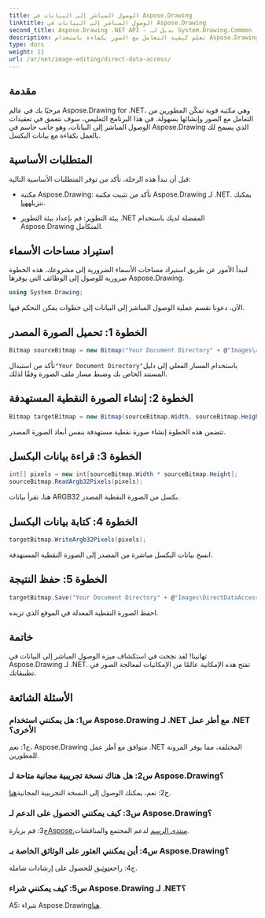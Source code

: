 ```yaml
---
title: الوصول المباشر إلى البيانات في Aspose.Drawing
linktitle: الوصول المباشر إلى البيانات في Aspose.Drawing
second_title: Aspose.Drawing .NET API - بديل لـ System.Drawing.Common
description: تعلم كيفية التعامل مع الصور بكفاءة باستخدام Aspose.Drawing لـ .NET. انغمس في الوصول المباشر إلى البيانات من خلال دليلنا المفصّل خطوة بخطوة.
type: docs
weight: 11
url: /ar/net/image-editing/direct-data-access/
---
```

## مقدمة

مرحبًا بك في عالم Aspose.Drawing for .NET، وهي مكتبة قوية تمكّن المطورين من التعامل مع الصور وإنشائها بسهولة. في هذا البرنامج التعليمي، سوف نتعمق في تعقيدات الوصول المباشر إلى البيانات، وهو جانب حاسم في Aspose.Drawing الذي يسمح لك بالعمل بكفاءة مع بيانات البكسل.

## المتطلبات الأساسية

قبل أن نبدأ هذه الرحلة، تأكد من توفر المتطلبات الأساسية التالية:

-  مكتبة Aspose.Drawing: تأكد من تثبيت مكتبة Aspose.Drawing لـ .NET. يمكنك تنزيله[هنا](https://releases.aspose.com/drawing/net/).

- بيئة التطوير: قم بإعداد بيئة التطوير .NET المفضلة لديك باستخدام Aspose.Drawing المتكامل.

## استيراد مساحات الأسماء

لنبدأ الأمور عن طريق استيراد مساحات الأسماء الضرورية إلى مشروعك. هذه الخطوة ضرورية للوصول إلى الوظائف التي يوفرها Aspose.Drawing.

```csharp
using System.Drawing;
```

الآن، دعونا نقسم عملية الوصول المباشر إلى البيانات إلى خطوات يمكن التحكم فيها.

## الخطوة 1: تحميل الصورة المصدر

```csharp
Bitmap sourceBitmap = new Bitmap("Your Document Directory" + @"Images\aspose_logo.png");
```

 تأكد من استبدال`"Your Document Directory"`باستخدام المسار الفعلي إلى دليل المستند الخاص بك وضبط مسار ملف الصورة وفقًا لذلك.

## الخطوة 2: إنشاء الصورة النقطية المستهدفة

```csharp
Bitmap targetBitmap = new Bitmap(sourceBitmap.Width, sourceBitmap.Height, System.Drawing.Imaging.PixelFormat.Format32bppPArgb);
```

تتضمن هذه الخطوة إنشاء صورة نقطية مستهدفة بنفس أبعاد الصورة المصدر.

## الخطوة 3: قراءة بيانات البكسل

```csharp
int[] pixels = new int[sourceBitmap.Width * sourceBitmap.Height];
sourceBitmap.ReadArgb32Pixels(pixels);
```

هنا، نقرأ بيانات ARGB32 بكسل من الصورة النقطية المصدر.

## الخطوة 4: كتابة بيانات البكسل

```csharp
targetBitmap.WriteArgb32Pixels(pixels);
```

انسخ بيانات البكسل مباشرة من المصدر إلى الصورة النقطية المستهدفة.

## الخطوة 5: حفظ النتيجة

```csharp
targetBitmap.Save("Your Document Directory" + @"Images\DirectDataAccess_out.png");
```

احفظ الصورة النقطية المعدلة في الموقع الذي تريده.

## خاتمة

تهانينا! لقد نجحت في استكشاف ميزة الوصول المباشر إلى البيانات في Aspose.Drawing لـ .NET. تفتح هذه الإمكانية عالمًا من الإمكانيات لمعالجة الصور في تطبيقاتك.

## الأسئلة الشائعة

### س1: هل يمكنني استخدام Aspose.Drawing لـ .NET مع أطر عمل .NET الأخرى؟

ج1: نعم، Aspose.Drawing متوافق مع أطر عمل .NET المختلفة، مما يوفر المرونة للمطورين.

### س2: هل هناك نسخة تجريبية مجانية متاحة لـ Aspose.Drawing؟

 ج2: نعم، يمكنك الوصول إلى النسخة التجريبية المجانية[هنا](https://releases.aspose.com/).

### س3: كيف يمكنني الحصول على الدعم لـ Aspose.Drawing؟

 ج3: قم بزيارة[Aspose.منتدى الرسم](https://forum.aspose.com/c/diagram/17) لدعم المجتمع والمناقشات.

### س4: أين يمكنني العثور على الوثائق الخاصة بـ Aspose.Drawing؟

ج4: راجع[توثيق](https://reference.aspose.com/drawing/net/) للحصول على إرشادات شاملة.

### س5: كيف يمكنني شراء Aspose.Drawing لـ .NET؟

 A5: شراء Aspose.Drawing[هنا](https://purchase.aspose.com/buy).